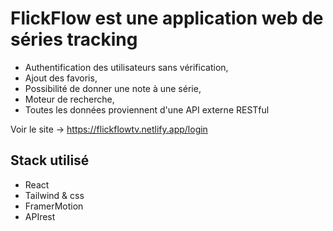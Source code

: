 # FlickFlow est une application web de séries tracking
- Authentification des utilisateurs sans vérification,
- Ajout des favoris,
- Possibilité de donner une note à une série,
- Moteur de recherche,
- Toutes les données proviennent d'une API externe RESTful

Voir le site -> https://flickflowtv.netlify.app/login


## Stack utilisé
- React
- Tailwind & css
- FramerMotion
- APIrest
